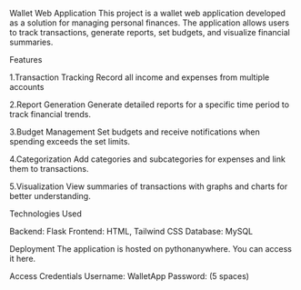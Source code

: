 Wallet Web Application
This project is a wallet web application developed as a solution for managing personal finances. The application allows users to track transactions,
generate reports, set budgets, and visualize financial summaries.

Features

1.Transaction Tracking
Record all income and expenses from multiple accounts

2.Report Generation
Generate detailed reports for a specific time period to track financial trends.

3.Budget Management
Set budgets and receive notifications when spending exceeds the set limits.

4.Categorization
Add categories and subcategories for expenses and link them to transactions.

5.Visualization
View summaries of transactions with graphs and charts for better understanding.

Technologies Used

Backend: Flask
Frontend: HTML, Tailwind CSS
Database: MySQL


Deployment
The application is hosted on pythonanywhere. You can access it here.

Access Credentials
Username: WalletApp
Password: (5 spaces)
